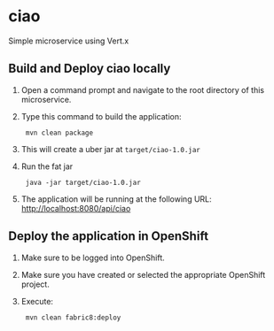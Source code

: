 # ciao
Simple microservice using Vert.x

Build and Deploy ciao locally
-----------------------------

1. Open a command prompt and navigate to the root directory of this microservice.
2. Type this command to build the application:

        mvn clean package

3. This will create a uber jar at  `target/ciao-1.0.jar`
4. Run the fat jar 

        java -jar target/ciao-1.0.jar

4. The application will be running at the following URL: <http://localhost:8080/api/ciao>

Deploy the application in OpenShift
-----------------------------------

1. Make sure to be logged into OpenShift.
2. Make sure you have created or selected the appropriate OpenShift project. 
3. Execute:

		mvn clean fabric8:deploy
